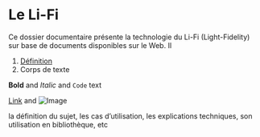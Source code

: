 # Le Li-Fi 

Ce dossier documentaire présente la technologie du Li-Fi (Light-Fidelity) sur base de documents disponibles sur le Web.
Il 

1. [Définition](https://sciences.brussels/printemps/download/dossier_peda_2017/le-li-fi.pdf) 
2. Corps de texte



**Bold** and _Italic_ and `Code` text

[Link](url) and ![Image](src)




 la définition du sujet, les cas d’utilisation, les explications techniques, son utilisation en bibliothèque, etc
